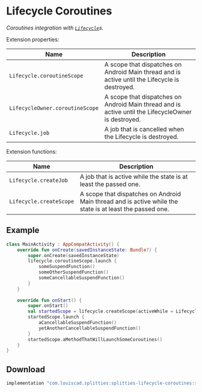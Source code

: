 # Lifecycle Coroutines

*Coroutines integration with [`Lifecycle`][lifecycle]s.*

Extension properties:

| **Name** | **Description**
| -------- | ---------------
| `Lifecycle.coroutineScope` | A scope that dispatches on Android Main thread and is active until the Lifecycle is destroyed.
| `LifecycleOwner.coroutineScope` | A scope that dispatches on Android Main thread and is active until the LifecycleOwner is destroyed.
| `Lifecycle.job` | A job that is cancelled when the Lifecycle is destroyed.

Extension functions:

| **Name** | **Description**
| -------- | ---------------
| `Lifecycle.createJob` | A job that is active while the state is at least the passed one.
| `Lifecycle.createScope` | A scope that dispatches on Android Main thread and is active while the state is at least the passed one.

## Example

```kotlin
class MainActivity : AppCompatActivity() {
    override fun onCreate(savedInstanceState: Bundle?) {
        super.onCreate(savedInstanceState)
        lifecycle.coroutineScope.launch {
            someSuspendFunction()
            someOtherSuspendFunction()
            someCancellableSuspendFunction()
        }
    }
    
    override fun onStart() {
        super.onStart()
        val startedScope = lifecycle.createScope(activeWhile = Lifecycle.State.STARTED)
        startedScope.launch {
            aCancellableSuspendFunction()
            yetAnotherCancellableSuspendFunction()
        }
        startedScope.aMethodThatWillLaunchSomeCoroutines()
    }
}
```

## Download

```groovy
implementation "com.louiscad.splitties:splitties-lifecycle-coroutines:$splitties_version"
```

[lifecycle]: https://developer.android.com/reference/kotlin/androidx/lifecycle/Lifecycle

